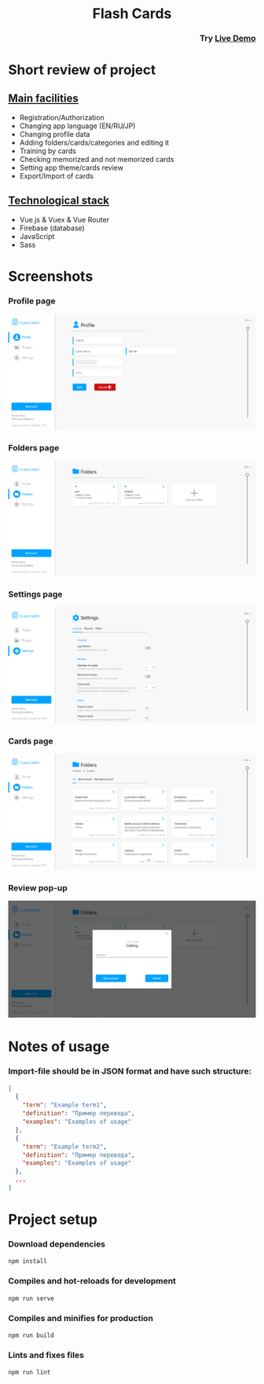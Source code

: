 <h1 align="center" style="font-weight:">Flash Cards</h1>

<h3 align="right" style="font-weight:">
  Try <a href="https://zif1r.github.io/flash-cards-new/">Live Demo</a>
</h3>

<h1 style="font-size: 27px">Short review of project</h1>

<h2 style="text-decoration: underline">Main facilities</h2>

- Registration/Authorization
- Changing app language (EN/RU/JP)
- Changing profile data
- Adding folders/cards/categories and editing it
- Training by cards
- Checking memorized and not memorized cards
- Setting app theme/cards review
- Export/Import of cards

<h2 style="text-decoration: underline">Technological stack</h2>

- Vue.js & Vuex & Vue Router
- Firebase (database)
- JavaScript
- Sass

<h1>Screenshots</h1>

### Profile page
<img src="./readme_src/profile.png" />

<br>

### Folders page
<img src="./readme_src/folders.png" />

<br>

### Settings page
<img src="./readme_src/settings.png" />

<br>

### Cards page
<img src="./readme_src/cards.png" />

<br>

### Review pop-up
<img src="./readme_src/review.png" />

<br>

<h1>Notes of usage</h1>

### Import-file should be in JSON format and have such structure:

```json
[
  {
    "term": "Example term1",
    "definition": "Пример перевода",
    "examples": "Examples of usage"
  },
  {
    "term": "Example term2",
    "definition": "Пример перевода",
    "examples": "Examples of usage"
  },
  ...
]
```

<h1>Project setup</h1>

### Download dependencies
```
npm install
```

### Compiles and hot-reloads for development
```
npm run serve
```

### Compiles and minifies for production
```
npm run build
```

### Lints and fixes files
```
npm run lint
```

